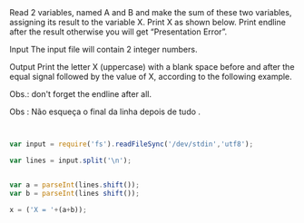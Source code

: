 ## 

<p> Read 2 variables, named A and B and make the sum of these two variables, assigning its result to the variable X. Print X as shown below. Print endline after the result otherwise you will get “Presentation Error”.

<!--
leia 2 variáveis , com o nome a e b e faça a soma das duas variáveis , colocando este resultado para a variavel x , imprima x com shown below , imprima o fim da linha depois o resultado otherwise voce vai pegar a presentação de erro . -->

Input
The input file will contain 2 integer numbers.

<!--
entrada 
a entrada do arquivo vai conter 2 números inteiros .-->

Output
Print the letter X (uppercase) with a blank space before and after the equal signal followed by the value of X, according to the following example.

<!--
Saida 
imprima a letra x ( maiusculo ) com um espaço em branco antes e depois o sinal de igual followed do valor de X , seguindo de acordo com o exemplo .
-->

Obs.: don't forget the endline after all.

Obs : Não esqueça o final da linha depois de tudo .


```javascript 


var input = require('fs').readFileSync('/dev/stdin','utf8');

var lines = input.split('\n');


var a = parseInt(lines.shift());
var b = parseInt(lines shift());

x = ('X = '+(a+b));


```